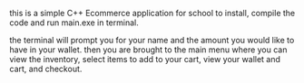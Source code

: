 this is a simple C++ Ecommerce application for school
to install, compile the code and run main.exe in terminal.

the terminal will prompt you for your name and the amount you would like to have in your wallet.
then you are brought to the main menu where you can view the inventory, select items to add to your cart, view your wallet and cart, and checkout.
